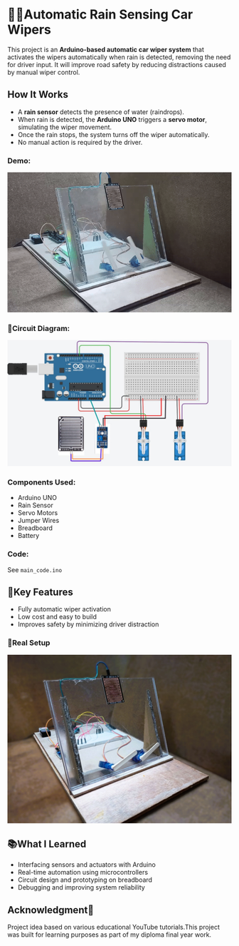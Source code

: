 # 🚗💧Automatic Rain Sensing Car Wipers

This project is an **Arduino-based automatic car wiper system** that activates the wipers automatically when rain is detected, removing the need for driver input. It will improve road safety by reducing distractions caused by manual wiper control.

## How It Works
- A **rain sensor** detects the presence of water (raindrops).
- When rain is detected, the **Arduino UNO** triggers a **servo motor**, simulating the wiper movement.
- Once the rain stops, the system turns off the wiper automatically.
- No manual action is required by the driver.

### Demo:
![Wipers Demo](Images/Wipers_demo/Wipers_Demo.gif)

### 🔧Circuit Diagram:
![Circuit](Images/Circuit/Circuit_Diagram.jpg)

### Components Used:
- Arduino UNO
- Rain Sensor
- Servo Motors
- Jumper Wires
- Breadboard
- Battery

### Code:
See `main_code.ino`

## 🎯Key Features
- Fully automatic wiper activation  
- Low cost and easy to build
- Improves safety by minimizing driver distraction

### 📸Real Setup
![Setup](Images/Project/Wiper_Front_View.jpg)

## 📚What I Learned
- Interfacing sensors and actuators with Arduino  
- Real-time automation using microcontrollers  
- Circuit design and prototyping on breadboard  
- Debugging and improving system reliability

## Acknowledgment🙏
Project idea based on various educational YouTube tutorials.This project was built for learning purposes as part of my diploma final year work.
